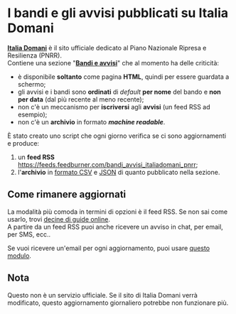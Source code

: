 # I bandi e gli avvisi pubblicati su Italia Domani

[**Italia Domani**](https://italiadomani.gov.it/) è il sito ufficiale dedicato al Piano Nazionale Ripresa e Resilienza (PNRR).<br>
Contiene una sezione "[**Bandi e avvisi**](https://italiadomani.gov.it/it/bandi-e-avvisi.html)" che al momento ha delle criticità:

- è disponibile **soltanto** come pagina **HTML**, quindi per essere guardata a schermo;
- gli avvisi e i bandi sono **ordinati** di *default* **per nome** del bando e **non per data** (dal più recente al meno recente);
- non c'è un meccanismo per **iscriversi** agli **avvisi** (un feed RSS ad esempio);
- non c'è un **archivio** in formato ***machine readable***.

È stato creato uno script che ogni giorno verifica se ci sono aggiornamenti e produce:

1. un **feed RSS** <https://feeds.feedburner.com/bandi_avvisi_italiadomani_pnrr>;
2. l'**archivio** in [formato CSV](https://github.com/ondata/datiBeneComuneMonitoraggio/blob/main/catalogo/italiaDomaniAvvisiBandi/output/italiaDomaniAvvisi_archivio.csv) e [JSON](https://github.com/ondata/datiBeneComuneMonitoraggio/blob/main/catalogo/italiaDomaniAvvisiBandi/output/italiaDomaniAvvisi_archivio.json) di quanto pubblicato nella sezione.

## Come rimanere aggiornati

La modalità più comoda in termini di opzioni è il feed RSS. Se non sai come usarlo, trovi [decine di guide online](https://www.google.com/search?q=come+leggere+un+feed+rss&rlz=1C1GCEA_enIT905IT905&oq=come+leggere+un+feed+rss&aqs=chrome..69i57j33i22i29i30l3.5547j0j7&sourceid=chrome&ie=UTF-8).<br>
A partire da un feed RSS puoi anche ricevere un avviso in chat, per email, per SMS, ecc..

Se vuoi ricevere un'email per ogni aggiornamento, puoi usare [questo modulo](https://feedburner.google.com/fb/a/mailverify?uri=bandi_avvisi_italiadomani_pnrr&loc=en_US).

## Nota

Questo non è un servizio ufficiale. Se il sito di Italia Domani verrà modificato, questo aggiornamento giornaliero potrebbe non funzionare più.

